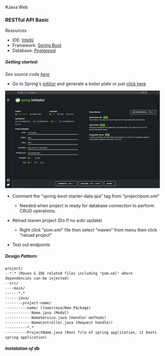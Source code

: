 #Java Web

### RESTful API Basic
Resources
- IDE: [Intellij](https://www.jetbrains.com/idea/)
- Framework: [Spring Boot](https://spring.io/projects/spring-boot)
- Database: [Postgresql](https://www.enterprisedb.com/downloads/postgres-postgresql-downloads)

##### Getting started:
*See source code [here](https://github.com/DariusRain/Java/tree/1-18-21/spring-rest-api-basic)*

- Go to Spring's [initilizr](https://start.spring.io/) and generate a boiler plate or just [click here](https://start.spring.io/#!type=maven-project&language=java&platformVersion=2.4.2.RELEASE&packaging=jar&jvmVersion=15&groupId=com.example&artifactId=demo&name=demo&description=Demo%20project%20for%20Spring%20Boot&packageName=com.example.demo&dependencies=data-jpa,web,postgresql)
<img src="https://github.com/DariusRain/Java/blob/1-18-21/imgs/initilizr.svg" /> 

- Comment the "spring-boot-starter-data-jpa" tag from "project/pom.xml"
	- Needed when project is ready for database connection to perform CRUD operations.

- Reload maven project (Do If no auto update)
	- Right click "pom.xml" file then select "maven" from menu then click "reload project"

- Test out endpoints


##### Design Pattern:

```
project/
--*.* (Maven & IDE related files including "pom.xml" where dependencies can be injected)
--src/
----main/
------*.* 
------java/
--------project-name/
----------name/ (lowercase/New Package)
------------Name.java (Modal)
------------NameService.java (Handler methods)
------------NameController.java (Request handler)
----------*.*
----------ProjectName.java (Root file of spring application, it boots spring application)				
```


##### Instalation of db
